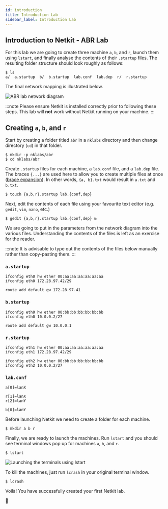 ```yaml
---
id: introduction
title: Introduction Lab
sidebar_label: Introduction Lab
---
```


## Introduction to Netkit - ABR Lab

For this lab we are going to create three machine `a`, `b`, and `r`, launch them using `lstart`, and finally analyse the contents of their `.startup` files. The resulting folder structure should look roughly as follows:

```
$ ls
a/  a.startup  b/  b.startup  lab.conf  lab.dep  r/  r.startup
```

The final network mapping is illustrated below.

![ABR lab network diagram](https://user-images.githubusercontent.com/18099289/105396389-be33c880-5c17-11eb-9c7c-d88f300540ad.jpg)

:::note
Please ensure Netkit is installed correctly prior to following these steps. This lab will **not** work without Netkit running on your machine.
:::

## Creating `a`, `b`, and `r`

Start by creating a folder titled `abr` in a `nklabs` directory and then change directory (`cd`) in that folder.

```
$ mkdir -p nklabs/abr
$ cd nklabs/abr
```

Create `.startup` files for each machine, a `lab.conf` file, and a `lab.dep` file. The braces `{...}` are used here to allow you to create multiple files at once ([brace expansion](https://www.gnu.org/software/bash/manual/html_node/Brace-Expansion.html)). In other words, `{a, b}.txt` would result in `a.txt` and `b.txt`.

```
$ touch {a,b,r}.startup lab.{conf,dep}
```

Next, edit the contents of each file using your favourite text editor (e.g. `gedit`, `vim`, `nano`, etc.)

```
$ gedit {a,b,r}.startup lab.{conf,dep} &
```

We are going to put in the parameters from the network diagram into the various files. Understanding the contents of the files is left as an exercise for the reader.

:::note
It is advisable to type out the contents of the files below manually rather than copy-pasting them.
:::

### `a.startup`

```
ifconfig eth0 hw ether 00:aa:aa:aa:aa:aa:aa
ifconfig eth0 172.28.97.42/29

route add default gw 172.28.97.41
```
### `b.startup`

```
ifconfig eth0 hw ether 00:bb:bb:bb:bb:bb:bb
ifconfig eth0 10.0.0.2/27

route add default gw 10.0.0.1
```

### `r.startup`

```
ifconfig eth1 hw ether 00:aa:aa:aa:aa:aa:aa
ifconfig eth1 172.28.97.42/29

ifconfig eth2 hw ether 00:bb:bb:bb:bb:bb:bb
ifconfig eth2 10.0.0.2/27
```

### `lab.conf`

```
a[0]=lanX

r[1]=lanX
r[2]=lanY

b[0]=lanY 
```

Before launching Netkit we need to create a folder for each machine.

```
$ mkdir a b r
```

Finally, we are ready to launch the machines. Run `lstart` and you should see terminal windows pop up for machines `a`, `b`, and `r`.

```
$ lstart
```

![Launching the terminals using lstart](https://user-images.githubusercontent.com/18099289/105393793-ae66b500-5c14-11eb-9c08-05d3d9d96093.png)

To kill the machines, just run `lcrash` in your original terminal window.

```
$ lcrash
```

Voilà! You have successfully created your first Netkit lab.

🐸